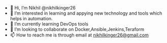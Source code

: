 - 👋 Hi, I’m Nikhil @nikhilkinger26
- 👀 I’m interested in learning and appying new technology and tools which helps in automation.
- 🌱 I’m currently learning DevOps tools
- 💞️ I’m looking to collaborate on Docker,Ansible,Jenkins,Teraform
- 📫 How to reach me is through email at nikhilkinger26@gmail.com

<!---
nikhilkinger26/nikhilkinger26 is a ✨ special ✨ repository because its `README.md` (this file) appears on your GitHub profile.
You can click the Preview link to take a look at your changes.
--->
